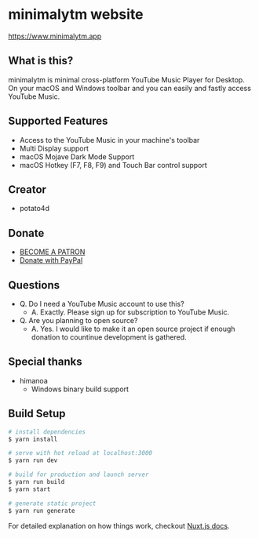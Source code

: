 # minimalytm website

https://www.minimalytm.app

## What is this?

minimalytm is minimal cross-platform YouTube Music Player for Desktop.
On your macOS and Windows toolbar and you can easily and fastly access YouTube Music.

## Supported Features

- Access to the YouTube Music in your machine's toolbar
- Multi Display support
- macOS Mojave Dark Mode Support
- macOS Hotkey (F7, F8, F9) and Touch Bar control support

## Creator

- potato4d

## Donate

- [BECOME A PATRON](https://www.patreon.com/potato4d)
- [Donate with PayPal](https://paypal.me/potato4d)

## Questions

- Q. Do I need a YouTube Music account to use this?
  - A. Exactly. Please sign up for subscription to YouTube Music.
- Q. Are you planning to open source?
  - A. Yes. I would like to make it an open source project if enough donation to countinue development is gathered.

## Special thanks

- himanoa
  - Windows binary build support

## Build Setup

``` bash
# install dependencies
$ yarn install

# serve with hot reload at localhost:3000
$ yarn run dev

# build for production and launch server
$ yarn run build
$ yarn start

# generate static project
$ yarn run generate
```

For detailed explanation on how things work, checkout [Nuxt.js docs](https://nuxtjs.org).
